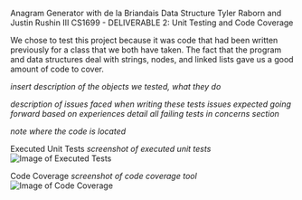 Anagram Generator with de la Briandais Data Structure
Tyler Raborn and Justin Rushin III
CS1699 - DELIVERABLE 2: Unit Testing and Code Coverage

We chose to test this project because it was code that had been written previously for a class that we both have taken. The fact that the program and data structures deal with strings, nodes, and linked lists gave us a good amount of code to cover.

*insert description of the objects we tested, what they do*

*description of issues faced when writing these tests*
*issues expected going forward based on experiences*
*detail all failing tests in concerns section*

*note where the code is located*

Executed Unit Tests
*screenshot of executed unit tests*
![Image of Executed Tests](https://github.com/laboon/executedtests.jpg)

Code Coverage
*screenshot of code coverage tool*
![Image of Code Coverage](https://github.com/laboon/codecoverage.jpg)

